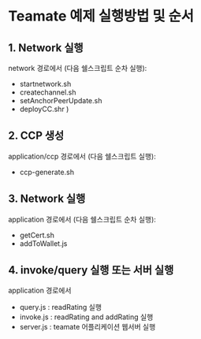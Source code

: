 # Teamate 예제 실행방법 및 순서

## 1. Network 실행

network 경로에서 (다음 쉘스크립트 순차 실행):

- startnetwork.sh
- createchannel.sh
- setAnchorPeerUpdate.sh
- deployCC.shr )

## 2. CCP 생성

application/ccp 경로에서 (다음 쉘스크립트 실행):

- ccp-generate.sh

## 3. Network 실행

application 경로에서 (다음 쉘스크립트 순차 실행):

- getCert.sh
- addToWallet.js

## 4. invoke/query 실행 또는 서버 실행

application 경로에서

- query.js : readRating 실행
- invoke.js : readRating and addRating 실행
- server.js : teamate 어플리케이션 웹서버 실행

